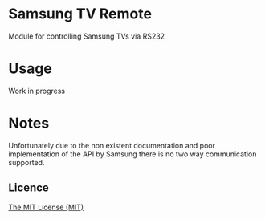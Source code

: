 # Samsung TV Remote

Module for controlling Samsung TVs via RS232


# Usage

Work in progress


# Notes

Unfortunately due to the non existent documentation and poor implementation of the API by Samsung there is no two way communication supported.


## Licence

[The MIT License (MIT)](https://github.com/phillipsnick/samsung-tv/blob/master/LICENSE)
